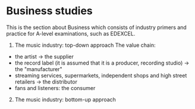 # Business studies

This is the section about Business which consists of industry primers and practice for A-level examinations, such as EDEXCEL.

1. The music industry: top-down approach
The value chain: 
* the artist -> the supplier 
* the record label (it is assumed that it is a producer, recording studio) -> the "manufacturer"
* streaming services, supermarkets, independent shops and high street retailers -> the distributor
* fans and listeners: the consumer

2. The music industry: bottom-up approach